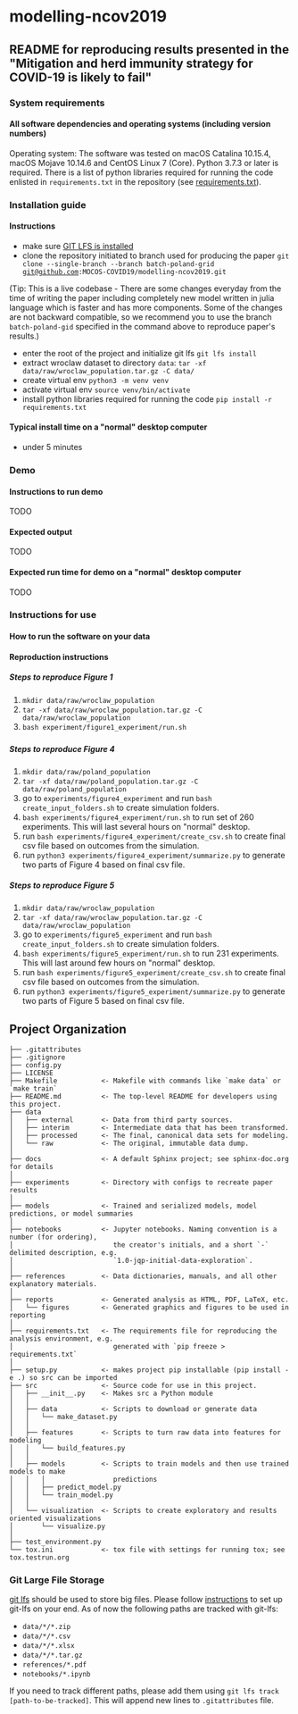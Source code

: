 # modelling-ncov2019
## README for reproducing results presented in the "Mitigation and herd immunity strategy for COVID-19 is likely to fail"
### System requirements
#### All software dependencies and operating systems (including version numbers)
Operating system: The software was tested on macOS Catalina 10.15.4, macOS Mojave 10.14.6 and CentOS Linux 7 (Core).
Python 3.7.3 or later is required.
There is a list of python libraries required for running the code enlisted in `requirements.txt` in the repository (see [requirements.txt](https://github.com/MOCOS-COVID19/modelling-ncov2019/blob/batch-poland-grid/requirements.txt)).

### Installation guide
#### Instructions
- make sure [GIT LFS is installed](https://developer.lsst.io/v/DM-7552/tools/git_lfs.html)
- clone the repository initiated to branch used for producing the paper <code>git clone --single-branch --branch batch-poland-grid git@github.com:MOCOS-COVID19/modelling-ncov2019.git</code>

(Tip: This is a live codebase - There are some changes everyday from the time of writing the paper including completely new model written in julia language which is faster and has more components. Some of the changes are not backward compatible, so we recommend you to use the branch <code>batch-poland-gid</code> specified in the command above to reproduce paper's results.)

- enter the root of the project and initialize git lfs `git lfs install`
- extract wroclaw dataset to directory `data`: `tar -xf data/raw/wroclaw_population.tar.gz -C data/`
- create virtual env `python3 -m venv venv`
- activate virtual env `source venv/bin/activate`
- install python libraries required for running the code `pip install -r requirements.txt`

#### Typical install time on a "normal" desktop computer
- under 5 minutes

### Demo
#### Instructions to run demo
TODO
#### Expected output
TODO
#### Expected run time for demo on a "normal" desktop computer
TODO

### Instructions for use
#### How to run the software on your data
#### Reproduction instructions

##### Steps to reproduce Figure 1
1. `mkdir data/raw/wroclaw_population`
2. `tar -xf data/raw/wroclaw_population.tar.gz -C data/raw/wroclaw_population`
3. `bash experiment/figure1_experiment/run.sh`

#####

##### Steps to reproduce Figure 4
1. `mkdir data/raw/poland_population`
2. `tar -xf data/raw/poland_population.tar.gz -C data/raw/poland_population`
3. go to `experiments/figure4_experiment` and run `bash create_input_folders.sh` to create simulation folders.
4. `bash experiments/figure4_experiment/run.sh` to run set of 260 experiments. This will last several hours on "normal" desktop.
5. run `bash experiments/figure4_experiment/create_csv.sh` to create final csv file based on outcomes from the simulation.
6. run `python3 experiments/figure4_experiment/summarize.py` to generate two parts of Figure 4 based on final csv file.

##### Steps to reproduce Figure 5
1. `mkdir data/raw/wroclaw_population`
2. `tar -xf data/raw/wroclaw_population.tar.gz -C data/raw/wroclaw_population`
3. go to `experiments/figure5_experiment` and run `bash create_input_folders.sh` to create simulation folders.
4. `bash experiments/figure5_experiment/run.sh` to run 231 experiments. This will last around few hours on "normal" desktop.
5. run `bash experiments/figure5_experiment/create_csv.sh` to create final csv file based on outcomes from the simulation.
6. run `python3 experiments/figure5_experiment/summarize.py` to generate two parts of Figure 5 based on final csv file.

## Project Organization

    ├── .gitattributes
    ├── .gitignore
    ├── config.py
    ├── LICENSE
    ├── Makefile           <- Makefile with commands like `make data` or `make train`
    ├── README.md          <- The top-level README for developers using this project.
    ├── data
    │   ├── external       <- Data from third party sources.
    │   ├── interim        <- Intermediate data that has been transformed.
    │   ├── processed      <- The final, canonical data sets for modeling.
    │   └── raw            <- The original, immutable data dump.
    │
    ├── docs               <- A default Sphinx project; see sphinx-doc.org for details
    │
    ├── experiments        <- Directory with configs to recreate paper results
    │
    ├── models             <- Trained and serialized models, model predictions, or model summaries
    │
    ├── notebooks          <- Jupyter notebooks. Naming convention is a number (for ordering),
    │                         the creator's initials, and a short `-` delimited description, e.g.
    │                         `1.0-jqp-initial-data-exploration`.
    │
    ├── references         <- Data dictionaries, manuals, and all other explanatory materials.
    │
    ├── reports            <- Generated analysis as HTML, PDF, LaTeX, etc.
    │   └── figures        <- Generated graphics and figures to be used in reporting
    │
    ├── requirements.txt   <- The requirements file for reproducing the analysis environment, e.g.
    │                         generated with `pip freeze > requirements.txt`
    │
    ├── setup.py           <- makes project pip installable (pip install -e .) so src can be imported
    ├── src                <- Source code for use in this project.
    │   ├── __init__.py    <- Makes src a Python module
    │   │
    │   ├── data           <- Scripts to download or generate data
    │   │   └── make_dataset.py
    │   │
    │   ├── features       <- Scripts to turn raw data into features for modeling
    │   │   └── build_features.py
    │   │
    │   ├── models         <- Scripts to train models and then use trained models to make
    │   │   │                 predictions
    │   │   ├── predict_model.py
    │   │   └── train_model.py
    │   │
    │   └── visualization  <- Scripts to create exploratory and results oriented visualizations
    │       └── visualize.py
    │
    ├── test_environment.py
    └── tox.ini            <- tox file with settings for running tox; see tox.testrun.org

### Git Large File Storage
[git lfs](https://git-lfs.github.com/) should be used to store big files.
Please follow [instructions](https://help.github.com/en/github/managing-large-files/installing-git-large-file-storage) to set up git-lfs on your end.
As of now the following paths are tracked with git-lfs:
- `data/*/*.zip`
- `data/*/*.csv`
- `data/*/*.xlsx`
- `data/*/*.tar.gz`
- `references/*.pdf`
- `notebooks/*.ipynb`

If you need to track different paths, please add them using `git lfs track [path-to-be-tracked]`.
This will append new lines to `.gitattributes` file.
